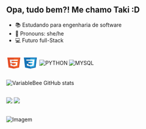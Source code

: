 ## Opa, tudo bem?! Me chamo Taki :D

- 📚 Estudando para engenharia de software
- 🥀 Pronouns: she/he
- 💻 Futuro full-Stack

<div style="display: inline_block"><br>
  <img align="center" alt="HTML" height="30" width="40" src="https://raw.githubusercontent.com/devicons/devicon/master/icons/html5/html5-original.svg">
  <img align="center" alt="CSS" height="30" width="40" src="https://raw.githubusercontent.com/devicons/devicon/master/icons/css3/css3-original.svg">
  <img align="center" alt="PYTHON" height="30" width="30" src="https://github.com/mrtaki67/mrtaki67/assets/140362777/a5358971-ff2b-4e7e-ba7e-724b8b60e47e">
  <img align="center" alt="MYSQL" height="30" width="30" src="https://github.com/mrtaki67/mrtaki67/assets/140362777/f485ef95-ad51-459f-94fa-c4b9d0189135">
</div>

##

![VariableBee GitHub stats](https://github-readme-stats.vercel.app/api?username=mrtaki67&show_icons=true&theme=gotham)

##

<div> 
  <a href="https://instagram.com/_mr.taki" target="_blank"><img src="https://img.shields.io/badge/-Instagram-%23E4405F?style=for-the-badge&logo=instagram&logoColor=white" target="_blank"></a>
  <a href = "mailto:castrothiago6167@gmail.com"><img src="https://img.shields.io/badge/-Gmail-%23333?style=for-the-badge&logo=gmail&logoColor=white" target="_blank"></a>
</div>

##

<p align="left">
  <img align="center" src="https://github.com/mrtaki67/mrtaki67/assets/140362777/cc481d64-6089-42ee-9023-069465c4844f" alt="Imagem">
</p>

##



